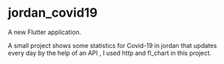 # jordan_covid19

A new Flutter application.

A small project shows some statistics for Covid-19 in jordan 
that updates every day by the help of an API ,
I used http and fl_chart in this project.
  
